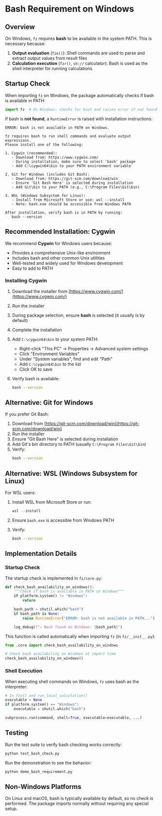 # Bash Requirement on Windows

## Overview

On Windows, `fz` requires **bash** to be available in the system PATH. This is necessary because:

1. **Output evaluation** (`fzo()`): Shell commands are used to parse and extract output values from result files
2. **Calculation execution** (`fzr()`, `sh://` calculator): Bash is used as the shell interpreter for running calculations

## Startup Check

When importing `fz` on Windows, the package automatically checks if bash is available in PATH:

```python
import fz  # On Windows: checks for bash and raises error if not found
```

If bash is **not found**, a `RuntimeError` is raised with installation instructions:

```
ERROR: bash is not available in PATH on Windows.

fz requires bash to run shell commands and evaluate output expressions.
Please install one of the following:

1. Cygwin (recommended):
   - Download from: https://www.cygwin.com/
   - During installation, make sure to select 'bash' package
   - Add C:\cygwin64\bin to your PATH environment variable

2. Git for Windows (includes Git Bash):
   - Download from: https://git-scm.com/download/win
   - Ensure 'Git Bash Here' is selected during installation
   - Add Git\bin to your PATH (e.g., C:\Program Files\Git\bin)

3. WSL (Windows Subsystem for Linux):
   - Install from Microsoft Store or use: wsl --install
   - Note: bash.exe should be accessible from Windows PATH

After installation, verify bash is in PATH by running:
   bash --version
```

## Recommended Installation: Cygwin

We recommend **Cygwin** for Windows users because:

- Provides a comprehensive Unix-like environment
- Includes bash and other common Unix utilities
- Well-tested and widely used for Windows development
- Easy to add to PATH

### Installing Cygwin

1. Download the installer from [https://www.cygwin.com/](https://www.cygwin.com/)
2. Run the installer
3. During package selection, ensure **bash** is selected (it usually is by default)
4. Complete the installation
5. Add `C:\cygwin64\bin` to your system PATH:
   - Right-click "This PC" → Properties → Advanced system settings
   - Click "Environment Variables"
   - Under "System variables", find and edit "Path"
   - Add `C:\cygwin64\bin` to the list
   - Click OK to save

6. Verify bash is available:
   ```cmd
   bash --version
   ```

## Alternative: Git for Windows

If you prefer Git Bash:

1. Download from [https://git-scm.com/download/win](https://git-scm.com/download/win)
2. Run the installer
3. Ensure "Git Bash Here" is selected during installation
4. Add Git's bin directory to PATH (usually `C:\Program Files\Git\bin`)
5. Verify:
   ```cmd
   bash --version
   ```

## Alternative: WSL (Windows Subsystem for Linux)

For WSL users:

1. Install WSL from Microsoft Store or run:
   ```powershell
   wsl --install
   ```

2. Ensure `bash.exe` is accessible from Windows PATH
3. Verify:
   ```cmd
   bash --version
   ```

## Implementation Details

### Startup Check

The startup check is implemented in `fz/core.py`:

```python
def check_bash_availability_on_windows():
    """Check if bash is available in PATH on Windows"""
    if platform.system() != "Windows":
        return

    bash_path = shutil.which("bash")
    if bash_path is None:
        raise RuntimeError("ERROR: bash is not available in PATH...")

    log_debug(f"✓ Bash found on Windows: {bash_path}")
```

This function is called automatically when importing `fz` (in `fz/__init__.py`):

```python
from .core import check_bash_availability_on_windows

# Check bash availability on Windows at import time
check_bash_availability_on_windows()
```

### Shell Execution

When executing shell commands on Windows, `fz` uses bash as the interpreter:

```python
# In fzo() and run_local_calculation()
executable = None
if platform.system() == "Windows":
    executable = shutil.which("bash")

subprocess.run(command, shell=True, executable=executable, ...)
```

## Testing

Run the test suite to verify bash checking works correctly:

```bash
python test_bash_check.py
```

Run the demonstration to see the behavior:

```bash
python demo_bash_requirement.py
```

## Non-Windows Platforms

On Linux and macOS, bash is typically available by default, so no check is performed. The package imports normally without requiring any special setup.
